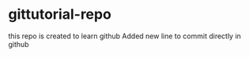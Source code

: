 # gittutorial-repo
this repo is created to learn github
Added new line to commit directly in github
